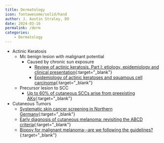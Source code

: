 ```yaml
---
title: Dermatology
icon: fontawesome/solid/hand
author: J. Austin Straley, DO
date: 2024-03-16
permalink: /derm
categories:
    - Dermatology
---
```


- Actinic Keratosis
  - Mc benign lesion with malignant potential
    - Caused by chronic sun exposure
      - [Review of actinic keratosis. Part I: etiology, epidemiology and clinical presentation](https://pubmed.ncbi.nlm.nih.gov/20865846/){:target="_blank"}
      - [Epidemiology of actinic keratoses and squamous cell carcinoma](https://pubmed.ncbi.nlm.nih.gov/10607349/){:target="_blank"}
  - Precursor lesion to SCC
    - [Up to 60% of cutaneous SCCs arise from preexisting AKs](https://pubmed.ncbi.nlm.nih.gov/19382202/){:target="_blank"}
- Cutaneous Tumors
  - [Systematic skin cancer screening in Northern Germany](https://pubmed.ncbi.nlm.nih.gov/22074699/){:target="_blank"}
  - [Early diagnosis of cutaneous melanoma: revisiting the ABCD criteria](https://pubmed.ncbi.nlm.nih.gov/15585738/){:target="_blank"}
  - [Biopsy for malignant melanoma--are we following the guidelines?](https://pubmed.ncbi.nlm.nih.gov/18492398/){:target="_blank"}
